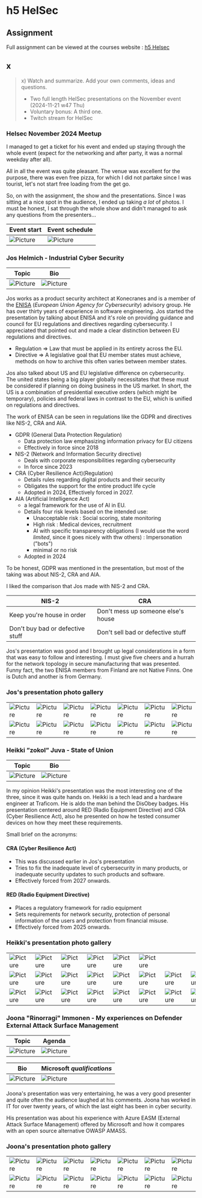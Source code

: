 # h5 HelSec

## Assignment

Full assignment can be viewed at the courses website : [h5 Helsec](https://terokarvinen.com/trust-to-blockchain/#h5-helsec)

## x

>x) Watch and summarize. Add your own comments, ideas and questions.
>
>- Two full length HelSec presentations on the November event (2024-11-21 w47 Thu)
>- Voluntary bonus: A third one.
>- Twitch stream for HelSec

### Helsec November 2024 Meetup

I managed to get a ticket for his event and ended up staying through the whole event (expect for the networking and after party, it was a normal weekday after all).

All in all the event was quite pleasant. The venue was excellent for the purpose, there was even free pizza, for which I did not partake since I was tourist, let's not start free loading from the get go.

So, on with the assignment, the show and the presentations. Since I was sitting at a nice spot in the audience, I ended up taking *a lot* of photos. 
I must be honest, I sat through the whole show and didn't managed to ask any questions from the presenters...

| Event start                               | Event schedule                            |
| ----------------------------------------- | ----------------------------------------- |
| ![Picture](/img/HelSec/IMG_0896.JPEG)     | ![Picture](/img/HelSec/IMG_0897.JPEG)     |

### Jos Helmich - Industrial Cyber Security

| Topic                                     | Bio                                       |
| ----------------------------------------- | ----------------------------------------- |
| ![Picture](/img/HelSec/IMG_0899.JPEG)     | ![Picture](/img/HelSec/IMG_0901.JPEG)     |

Jos works as a product security architect at Konecranes and is a member of the [ENISA](https://www.enisa.europa.eu/) (*European Union Agency for Cybersecurity*) advisory group.
He has over thirty years of experience in software engineering.
Jos started the presentation by talking about ENISA and it's role on providing guidance and council for EU regulations and directives regarding cybersecurity. I appreciated that pointed out and made a clear distinction between EU regulations and directives.

- Regulation => Law that must be applied in its entirety across the EU.
- Directive => A legislative goal that EU member states must achieve, methods on how to archive this often varies between member states.

Jos also talked about US and EU legislative difference on cybersecurity. The united states being a big player globally necessitates that these must be considered if planning on doing business in the US market. In short, the US is a combination of presidential executive orders (which might be temporary), policies and federal laws in contrast to the EU, which is unified on regulations and directives.

The work of ENISA can be seen in regulations like the GDPR and directives like NIS-2, CRA and AIA.

- GDPR (General Data Protection Regulation)
  - Data protection law emphasizing information privacy for EU citizens
  - Effectively in force since 2018
- NIS-2 (Network and Information Security directive)
  - Deals with corporate responsibilities regarding cybersecurity
  - In force since 2023
- CRA (Cyber Resilience Act)(Regulation)
  - Details rules regarding digital products and their security
  - Obligates the support for the entire product life cycle
  - Adopted in 2024, Effectively forced in 2027.
- AIA (Artificial Intelligence Act)
  - a legal framework for the use of AI in EU.
  - Details four risk levels based on the intended use:
    - Unacceptable risk : Social scoring, state monitoring
    - High risk : Medical devices, recruitment
    - AI with specific transparency obligations (I would use the word *limited*, since it goes nicely with thw others) : Impersonation ("bots")
    - minimal or no risk
  - Adopted in 2024

To be honest, GDPR was mentioned in the presentation, but most of the taking was about NIS-2, CRA and AIA.

I liked the comparison that Jos made with NIS-2 and CRA.

| NIS-2                                     | CRA                                       |
| ----------------------------------------- | ----------------------------------------- |
| Keep you're house in order                | Don't mess up someone else's house        |
| Don't buy bad or defective stuff          | Don't sell bad or defective stuff         |

Jos's presentation was good and I brought up legal considerations in a form that was easy to follow and interesting. I must give five cheers and a hurrah for the network topology in secure manufacturing that was presented. Funny fact, the two ENISA members from Finland are not Native Finns. One is Dutch and another is from Germany.

### Jos's presentation photo gallery

|                                                   |                                                   |                                                   |                                                   |                                                   |                                                   |                                                   |
| ------------------------------------------------- | ------------------------------------------------- | ------------------------------------------------- | ------------------------------------------------- | ------------------------------------------------- | ------------------------------------------------- | ------------------------------------------------- |
| ![Picture](/img/HelSec/IMG_0902.JPEG)             | ![Picture](/img/HelSec/IMG_0903.JPEG)             | ![Picture](/img/HelSec/IMG_0904.JPEG)             | ![Picture](/img/HelSec/IMG_0905.JPEG)             | ![Picture](/img/HelSec/IMG_0906.JPEG)             | ![Picture](/img/HelSec/IMG_0907.JPEG)             | ![Picture](/img/HelSec/IMG_0908.JPEG)             |
| ![Picture](/img/HelSec/IMG_0909.JPEG)             | ![Picture](/img/HelSec/IMG_0910.JPEG)             | ![Picture](/img/HelSec/IMG_0911.JPEG)             | ![Picture](/img/HelSec/IMG_0912.JPEG)             | ![Picture](/img/HelSec/IMG_0913.JPEG)             | ![Picture](/img/HelSec/IMG_0914.JPEG)             | ![Picture](/img/HelSec/IMG_0915.JPEG)             |

### Heikki ”zokol” Juva - State of Union

| Topic                                     | Bio                                       |
| ----------------------------------------- | ----------------------------------------- |
| ![Picture](/img/HelSec/IMG_0916.JPEG)     | ![Picture](/img/HelSec/IMG_0917.JPEG)     |

In my opinion Heikki's presentation was the most interesting one of the three, since it was quite hands on.
Heikki is a tech lead and a hardware engineer at Traficom. He is aldo the man behind the DisObey badges.
His presentation centered around RED (Radio Equipment Directive) and CRA (Cyber Resilience Act), also he presented on how he tested consumer devices on how they meet these requirements.

Small brief on the acronyms:

#### CRA (Cyber Resilience Act)

- This was discussed earlier in Jos's presentation
- Tries to fix the inadequate level of cybersecurity in many products, or inadequate security updates to such products and software.
- Effectively forced from 2027 onwards.

#### RED (Radio Equipment Directive)

- Places a regulatory framework for radio equipment
- Sets requirements for network security, protection of personal information of the users and protection from financial misuse.
- Effectively forced from 2025 onwards.


### Heikki's presentation photo gallery

|                                                   |                                                   |                                                   |                                                   |                                                   |                                                   |                                                   |                                                   |
| ------------------------------------------------- | ------------------------------------------------- | ------------------------------------------------- | ------------------------------------------------- | ------------------------------------------------- | ------------------------------------------------- | ------------------------------------------------- | ------------------------------------------------- |
| ![Picture](/img/HelSec/IMG_0918.JPEG)             | ![Picture](/img/HelSec/IMG_0919.JPEG)             | ![Picture](/img/HelSec/IMG_0920.JPEG)             | ![Picture](/img/HelSec/IMG_0922.JPEG)             | ![Picture](/img/HelSec/IMG_0923.JPEG)             | ![Picture](/img/HelSec/IMG_0924.JPEG)             |                                                   |                                                   |
| ![Picture](/img/HelSec/IMG_0925.JPEG)             | ![Picture](/img/HelSec/IMG_0927.JPEG)             | ![Picture](/img/HelSec/IMG_0928.JPEG)             | ![Picture](/img/HelSec/IMG_0929.JPEG)             | ![Picture](/img/HelSec/IMG_0931.JPEG)             | ![Picture](/img/HelSec/IMG_0932.JPEG)             | ![Picture](/img/HelSec/IMG_0933.JPEG)             | ![Picture](/img/HelSec/IMG_0934.JPEG)             |
| ![Picture](/img/HelSec/IMG_0935.JPEG)             | ![Picture](/img/HelSec/IMG_0936.JPEG)             | ![Picture](/img/HelSec/IMG_0937.JPEG)             | ![Picture](/img/HelSec/IMG_0938.JPEG)             | ![Picture](/img/HelSec/IMG_0940.JPEG)             | ![Picture](/img/HelSec/IMG_0941.JPEG)             | ![Picture](/img/HelSec/IMG_0942.JPEG)             | ![Picture](/img/HelSec/IMG_0943.JPEG)             |

### Joona "Rinorragi" Immonen - My experiences on Defender External Attack Surface Management

| Topic                                     | Agenda                                    |
| ----------------------------------------- | ----------------------------------------- |
| ![Picture](/img/HelSec/IMG_0944.JPEG)     | ![Picture](/img/HelSec/IMG_0947.JPEG)     |

| Bio                                       | Microsoft *qualifications*                |
| ----------------------------------------- | ----------------------------------------- |
| ![Picture](/img/HelSec/IMG_0945.JPEG)     | ![Picture](/img/HelSec/IMG_0946.JPEG)     |

Joona's presentation was very entertaining, he was a very good presenter and quite often the audience laughed at his comments. Joona has worked in IT for over twenty years, of which the last eight has been in cyber security.

His presentation was about his experience with Azure EASM (External Attack Surface Management) offered by Microsoft and how it compares with an open source alternative OWASP AMASS.

### Joona's presentation photo gallery

|                                                   |                                                   |                                                   |                                                   |                                                   |                                                   |                                                   |
| ------------------------------------------------- | ------------------------------------------------- | ------------------------------------------------- | ------------------------------------------------- | ------------------------------------------------- | ------------------------------------------------- | ------------------------------------------------- |
| ![Picture](/img/HelSec/IMG_0949.JPEG)             | ![Picture](/img/HelSec/IMG_0950.JPEG)             | ![Picture](/img/HelSec/IMG_0951.JPEG)             | ![Picture](/img/HelSec/IMG_0952.JPEG)             | ![Picture](/img/HelSec/IMG_0953.JPEG)             | ![Picture](/img/HelSec/IMG_0954.JPEG)             | ![Picture](/img/HelSec/IMG_0955.JPEG)             |
| ![Picture](/img/HelSec/IMG_0956.JPEG)             | ![Picture](/img/HelSec/IMG_0957.JPEG)             | ![Picture](/img/HelSec/IMG_0959.JPEG)             | ![Picture](/img/HelSec/IMG_0960.JPEG)             | ![Picture](/img/HelSec/IMG_0961.JPEG)             | ![Picture](/img/HelSec/IMG_0963.JPEG)             | ![Picture](/img/HelSec/IMG_0964.JPEG)             |
